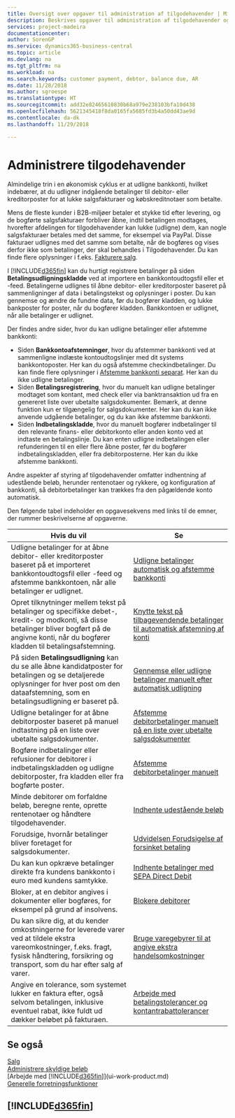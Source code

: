 ```yaml
---
title: Oversigt over opgaver til administration af tilgodehavender | Microsoft Docs
description: Beskrives opgaver til administration af tilgodehavender og udligning af betalinger til debitor- eller kreditorposter.
services: project-madeira
documentationcenter: 
author: SorenGP
ms.service: dynamics365-business-central
ms.topic: article
ms.devlang: na
ms.tgt_pltfrm: na
ms.workload: na
ms.search.keywords: customer payment, debtor, balance due, AR
ms.date: 11/28/2018
ms.author: sgroespe
ms.translationtype: HT
ms.sourcegitcommit: add32e82465610830b68a979e238103bfa10d438
ms.openlocfilehash: 5621345418f8da0165fa5685fd3b4a50dd43ae9d
ms.contentlocale: da-dk
ms.lasthandoff: 11/29/2018

---
```

# <a name="managing-receivables"></a>Administrere tilgodehavender
Almindelige trin i en økonomisk cyklus er at udligne bankkonti, hvilket indebærer, at du udligner indgående betalinger til debitor- eller kreditorposter for at lukke salgsfakturaer og købskreditnotaer som betalte.

Mens de fleste kunder i B2B-miljøer betaler et stykke tid efter levering, og de bogførte salgsfakturaer forbliver åbne, indtil betalingen modtages, hvorefter afdelingen for tilgodehavender kan lukke (udligne) dem, kan nogle salgsfakturaer betales med det samme, for eksempel via PayPal. Disse fakturaer udlignes med det samme som betalte, når de bogføres og vises derfor ikke som betalinger, der skal behandles i Tilgodehavender. Du kan finde flere oplysninger i f.eks. [Fakturere salg](sales-how-invoice-sales.md).  

I [!INCLUDE[d365fin](includes/d365fin_md.md)] kan du hurtigt registrere betalinger på siden **Betalingsudligningskladde** ved at importere en bankkontoudtogsfil eller et -feed. Betalingerne udlignes til åbne debitor- eller kreditorposter baseret på sammenligninger af data i betalingstekst og oplysninger i poster. Du kan gennemse og ændre de fundne data, før du bogfører kladden, og lukke bankposter for poster, når du bogfører kladden. Bankkontoen er udlignet, når alle betalinger er udlignet.

Der findes andre sider, hvor du kan udligne betalinger eller afstemme bankkonti:

* Siden **Bankkontoafstemninger**, hvor du afstemmer bankkonti ved at sammenligne indlæste kontoudtogslinjer med dit systems bankkontoposter. Her kan du også afstemme checkindbetalinger. Du kan finde flere oplysninger i [Afstemme bankkonti separat](bank-how-reconcile-bank-accounts-separately.md). Her kan du ikke udligne betalinger.
* Siden **Betalingsregistrering**, hvor du manuelt kan udligne betalinger modtaget som kontant, med check eller via banktransaktion ud fra en genereret liste over ubetalte salgsdokumenter. Bemærk, at denne funktion kun er tilgængelig for salgsdokumenter. Her kan du kan ikke anvende udgående betalinger, og du kan ikke afstemme bankkonti.
* Siden **Indbetalingskladde**, hvor du manuelt bogfører indbetalinger til den relevante finans- eller debitorkonto eller anden konto ved at indtaste en betalingslinje. Du kan enten udligne indbetalingen eller refunderingen til en eller flere åbne poster, før du bogfører indbetalingskladden, eller fra debitorposterne. Her kan du ikke afstemme bankkonti.  

Andre aspekter af styring af tilgodehavender omfatter indhentning af udestående beløb, herunder rentenotaer og rykkere, og konfiguration af bankkonti, så debitorbetalinger kan trækkes fra den pågældende konto automatisk.

Den følgende tabel indeholder en opgavesekvens med links til de emner, der rummer beskrivelserne af opgaverne.  

| Hvis du vil | Se |
| --- | --- |
| Udligne betalinger for at åbne debitor- eller kreditorposter baseret på et importeret bankkontoudtogsfil eller -feed og afstemme bankkontoen, når alle betalinger er udlignet. |[Udligne betalinger automatisk og afstemme bankkonti](receivables-apply-payments-auto-reconcile-bank-accounts.md) |
|Opret tilknytninger mellem tekst på betalinger og specifikke debet-, kredit- og modkonti, så disse betalinger bliver bogført på de angivne konti, når du bogfører kladden til betalingsafstemning.|[Knytte tekst på tilbagevendende betalinger til automatisk afstemning af konti](receivables-how-map-text-recurring-payments-accounts-auto-reconcilliation.md)|
|På siden **Betalingsudligning** kan du se alle åbne kandidatposter for betalingen og se detaljerede oplysninger for hver post om den dataafstemning, som en betalingsudligning er baseret på.|[Gennemse eller udligne betalinger manuelt efter automatisk udligning](receivables-how-review-apply-payments-auto-application.md)|
| Udligne betalinger for at åbne debitorposter baseret på manuel indtastning på en liste over ubetalte salgsdokumenter. |[Afstemme debitorbetalinger manuelt på en liste over ubetalte salgsdokumenter](receivables-how-reconcile-customer-payments-list-unpaid-sales-documents.md) |
| Bogføre indbetalinger eller refusioner for debitorer i indbetalingskladden og udligne debitorposter, fra kladden eller fra bogførte poster. |[Afstemme debitorbetalinger manuelt](receivables-how-apply-sales-transactions-manually.md) |
| Minde debitorer om forfaldne beløb, beregne rente, oprette rentenotaer og håndtere tilgodehavender. |[Indhente udestående beløb](receivables-collect-outstanding-balances.md) |
| Forudsige, hvornår betalinger bliver foretaget for salgsdokumenter. | [Udvidelsen Forudsigelse af forsinket betaling](ui-extensions-late-payment-prediction.md) |
|Du kan kun opkræve betalinger direkte fra kundens bankkonto i euro med kundens samtykke.|[Indhente betalinger med SEPA Direct Debit](finance-collect-payments-with-sepa-direct-debit.md)|
|Bloker, at en debitor angives i dokumenter eller bogføres, for eksempel på grund af insolvens.|[Blokere debitorer](receivables-how-block-customers.md)|
|Du kan sikre dig, at du kender omkostningerne for leverede varer ved at tildele ekstra vareomkostninger, f.eks. fragt, fysisk håndtering, forsikring og transport, som du har efter salg af varer.|[Bruge varegebyrer til at angive ekstra handelsomkostninger](payables-how-assign-item-charges.md)|
|Angive en tolerance, som systemet lukker en faktura efter, også selvom betalingen, inklusive eventuel rabat, ikke fuldt ud dækker beløbet på fakturaen.|[Arbejde med betalingstolerancer og kontantrabattolerancer](finance-payment-tolerance-and-payment-discount-tolerance.md)|
## <a name="see-also"></a>Se også
[Salg](sales-manage-sales.md)  
[Administrere skyldige beløb](payables-manage-payables.md)  
[Arbejde med [!INCLUDE[d365fin](includes/d365fin_md.md)]](ui-work-product.md)  
[Generelle forretningsfunktioner](ui-across-business-areas.md)

## [!INCLUDE[d365fin](includes/free_trial_md.md)]  

